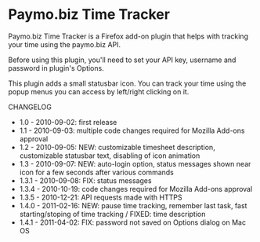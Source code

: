 # Paymo.biz Time Tracker

Paymo.biz Time Tracker is a Firefox add-on plugin that helps with tracking your time using the paymo.biz API.

Before using this plugin, you'll need to set your API key, username and password in plugin's Options.

This plugin adds a small statusbar icon. You can track your time using the popup menus you can access by left/right clicking on it.




CHANGELOG

* 1.0 - 2010-09-02: first release
* 1.1 - 2010-09-03: multiple code changes required for Mozilla Add-ons approval
* 1.2 - 2010-09-05: NEW: customizable timesheet description, customizable statusbar text, disabling of icon animation
* 1.3 - 2010-09-07: NEW: auto-login option, status messages shown near icon for a few seconds after various commands
* 1.3.1 - 2010-09-08: FIX: status messages
* 1.3.4 - 2010-10-19: code changes required for Mozilla Add-ons approval
* 1.3.5 - 2010-12-21: API requests made with HTTPS
* 1.4.0 - 2011-02-16: NEW: pause time tracking, remember last task, fast starting/stoping of time tracking / FIXED: time description
* 1.4.1 - 2011-04-02: FIX: password not saved on Options dialog on Mac OS
